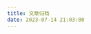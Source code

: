```yaml
---
title: 文章归档
date: 2023-07-14 21:03:00
---
```


<script lang="ts" setup>
import Archive from './Archive.vue'
</script>

<Archive />
